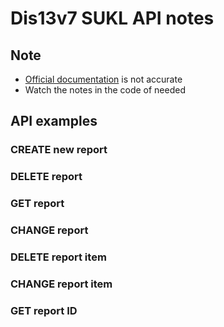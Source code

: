 # Dis13v7 SUKL API notes

## Note

- [Official documentation](https://testapi.sukl.cz/docs/?url=/dis13.swagger.json#!/hlaseni/dis13_vrat_id_hlaseni_za_mesic) is not accurate
- Watch the notes in the code of needed

## API examples

### CREATE new report

### DELETE report

### GET report

### CHANGE report

### DELETE report item

### CHANGE report item

### GET report ID
